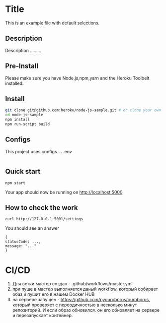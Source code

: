# Title

This is an example file with default selections.

## Description

Description .........

## Pre-Install

Please make sure you have Node.js,npm,yarn and the Heroku Toolbelt installed.

## Install


```sh
git clone git@github.com:heroku/node-js-sample.git # or clone your own fork
cd node-js-sample
npm install
npm run-script build 
```


## Configs

This project uses configs ... .env
```
```

## Quick start

```
npm start
```
Your app should now be running on [http://localhost:5000](http://localhost:5000). 

## How to check the work
```
curl http://127.0.0.1:5001/settings
```
You should see an answer
```
{
statusCode: ...,
message: "..."
}
```

# CI/CD
1. Для ветки мастер создан - .github/workflows/master.yml
2. при пуше в мастер выполняется даный workflow, который собирает обаз и пушит его в нашем Docker HUB
3. на сервере запущен - https://github.com/pyouroboros/ouroboros, который проверяет с переодичностью в несколько минут репозиторий. И если образ обновился. он его обновляет на сервере и перезапускает контейнер.
